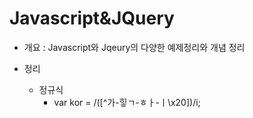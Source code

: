 # Javascript&JQuery

- 개요 : Javascript와 Jqeury의 다양한 예제정리와 개념 정리

- 정리
  - 정규식
    - var kor = /([^가-힣ㄱ-ㅎㅏ-ㅣ\x20])/i;
